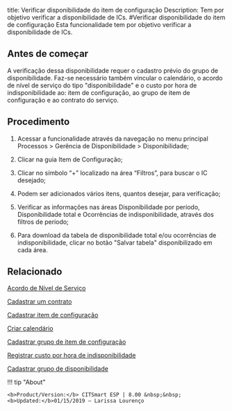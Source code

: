 title: Verificar disponibilidade do item de configuração
Description: Tem por objetivo verificar a disponibilidade de ICs.
#Verificar disponibilidade do item de configuração
Esta funcionalidade tem por objetivo verificar a disponibilidade de ICs.

Antes de começar
--------------------

A verificação dessa disponibilidade requer o cadastro prévio do grupo de
disponibilidade. Faz-se necessário também vincular o calendário, o acordo de
nível de serviço do tipo "disponibilidade" e o custo por hora de
indisponibilidade ao: item de configuração, ao grupo de item de configuração e
ao contrato do serviço.

Procedimento
----------------

1.  Acessar a funcionalidade através da navegação no menu principal Processos \>
    Gerência de Disponibilidade \> Disponibilidade;

2.  Clicar na guia Item de Configuração;

3.  Clicar no símbolo “+” localizado na área “Filtros”, para buscar o IC
    desejado;

4.  Podem ser adicionados vários itens, quantos desejar, para verificação;

5.  Verificar as informações nas áreas Disponibilidade por período,
    Disponibilidade total e Ocorrências de indisponibilidade, através dos
    filtros de período;

6.  Para download da tabela de disponibilidade total e/ou ocorrências de
    indisponibilidade, clicar no botão "Salvar tabela" disponibilizado em cada
    área.

Relacionado
----------------

[Acordo de Nível de Serviço](/pt-br/citsmart-esp-8/processes/service-level/use/service-level-agreement.html)

[Cadastrar um contrato](/pt-br/citsmart-esp-8/additional-features/contract-management/use/register-contract.html)

[Cadastrar item de configuração](/pt-br/citsmart-esp-8/processes/configuration/use/register-CI.html)

[Criar calendário](/pt-br/citsmart-esp-8/platform-administration/time/create-calendar.html)

[Cadastrar grupo de item de configuração](/pt-br/citsmart-esp-8/processes/configuration/configuration/register-configuration-item-group.html)

[Registrar custo por hora de indisponibilidade](/pt-br/citsmart-esp-8/processes/configuration/use/cost-per-hour-unavailability.html) 

[Cadastrar grupo de disponibilidade](/pt-br/citsmart-esp-8/processes/availability/configuration/register-availability-group.html)

!!! tip "About"

    <b>Product/Version:</b> CITSmart ESP | 8.00 &nbsp;&nbsp;
    <b>Updated:</b>01/15/2019 – Larissa Lourenço
